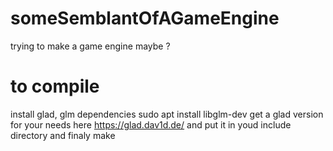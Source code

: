 # someSemblantOfAGameEngine
trying to make a game engine maybe ?
# to compile
install glad, glm dependencies
sudo apt install libglm-dev
get a glad version for your needs here https://glad.dav1d.de/ and put it in youd include directory
and finaly
make
